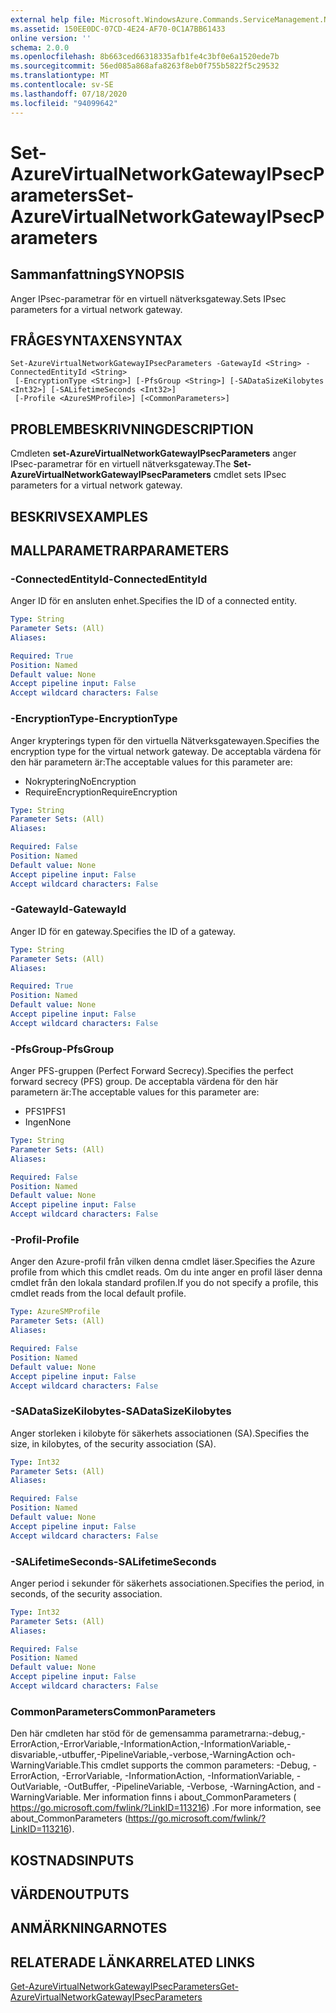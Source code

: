```yaml
---
external help file: Microsoft.WindowsAzure.Commands.ServiceManagement.Network.dll-Help.xml
ms.assetid: 150EE0DC-07CD-4E24-AF70-0C1A7BB61433
online version: ''
schema: 2.0.0
ms.openlocfilehash: 8b663ced66318335afb1fe4c3bf0e6a1520ede7b
ms.sourcegitcommit: 56ed085a868afa8263f8eb0f755b5822f5c29532
ms.translationtype: MT
ms.contentlocale: sv-SE
ms.lasthandoff: 07/18/2020
ms.locfileid: "94099642"
---
```

# <span data-ttu-id="3dfb7-101">Set-AzureVirtualNetworkGatewayIPsecParameters</span><span class="sxs-lookup"><span data-stu-id="3dfb7-101">Set-AzureVirtualNetworkGatewayIPsecParameters</span></span>

## <span data-ttu-id="3dfb7-102">Sammanfattning</span><span class="sxs-lookup"><span data-stu-id="3dfb7-102">SYNOPSIS</span></span>
<span data-ttu-id="3dfb7-103">Anger IPsec-parametrar för en virtuell nätverksgateway.</span><span class="sxs-lookup"><span data-stu-id="3dfb7-103">Sets IPsec parameters for a virtual network gateway.</span></span>

## <span data-ttu-id="3dfb7-104">FRÅGESYNTAXEN</span><span class="sxs-lookup"><span data-stu-id="3dfb7-104">SYNTAX</span></span>

```
Set-AzureVirtualNetworkGatewayIPsecParameters -GatewayId <String> -ConnectedEntityId <String>
 [-EncryptionType <String>] [-PfsGroup <String>] [-SADataSizeKilobytes <Int32>] [-SALifetimeSeconds <Int32>]
 [-Profile <AzureSMProfile>] [<CommonParameters>]
```

## <span data-ttu-id="3dfb7-105">PROBLEMBESKRIVNING</span><span class="sxs-lookup"><span data-stu-id="3dfb7-105">DESCRIPTION</span></span>
<span data-ttu-id="3dfb7-106">Cmdleten **set-AzureVirtualNetworkGatewayIPsecParameters** anger IPsec-parametrar för en virtuell nätverksgateway.</span><span class="sxs-lookup"><span data-stu-id="3dfb7-106">The **Set-AzureVirtualNetworkGatewayIPsecParameters** cmdlet sets IPsec parameters for a virtual network gateway.</span></span>

## <span data-ttu-id="3dfb7-107">BESKRIVS</span><span class="sxs-lookup"><span data-stu-id="3dfb7-107">EXAMPLES</span></span>

## <span data-ttu-id="3dfb7-108">MALLPARAMETRAR</span><span class="sxs-lookup"><span data-stu-id="3dfb7-108">PARAMETERS</span></span>

### <span data-ttu-id="3dfb7-109">-ConnectedEntityId</span><span class="sxs-lookup"><span data-stu-id="3dfb7-109">-ConnectedEntityId</span></span>
<span data-ttu-id="3dfb7-110">Anger ID för en ansluten enhet.</span><span class="sxs-lookup"><span data-stu-id="3dfb7-110">Specifies the ID of a connected entity.</span></span>

```yaml
Type: String
Parameter Sets: (All)
Aliases: 

Required: True
Position: Named
Default value: None
Accept pipeline input: False
Accept wildcard characters: False
```

### <span data-ttu-id="3dfb7-111">-EncryptionType</span><span class="sxs-lookup"><span data-stu-id="3dfb7-111">-EncryptionType</span></span>
<span data-ttu-id="3dfb7-112">Anger krypterings typen för den virtuella Nätverksgatewayen.</span><span class="sxs-lookup"><span data-stu-id="3dfb7-112">Specifies the encryption type for the virtual network gateway.</span></span>
<span data-ttu-id="3dfb7-113">De acceptabla värdena för den här parametern är:</span><span class="sxs-lookup"><span data-stu-id="3dfb7-113">The acceptable values for this parameter are:</span></span>

- <span data-ttu-id="3dfb7-114">Nokryptering</span><span class="sxs-lookup"><span data-stu-id="3dfb7-114">NoEncryption</span></span>
- <span data-ttu-id="3dfb7-115">RequireEncryption</span><span class="sxs-lookup"><span data-stu-id="3dfb7-115">RequireEncryption</span></span>

```yaml
Type: String
Parameter Sets: (All)
Aliases: 

Required: False
Position: Named
Default value: None
Accept pipeline input: False
Accept wildcard characters: False
```

### <span data-ttu-id="3dfb7-116">-GatewayId</span><span class="sxs-lookup"><span data-stu-id="3dfb7-116">-GatewayId</span></span>
<span data-ttu-id="3dfb7-117">Anger ID för en gateway.</span><span class="sxs-lookup"><span data-stu-id="3dfb7-117">Specifies the ID of a gateway.</span></span>

```yaml
Type: String
Parameter Sets: (All)
Aliases: 

Required: True
Position: Named
Default value: None
Accept pipeline input: False
Accept wildcard characters: False
```

### <span data-ttu-id="3dfb7-118">-PfsGroup</span><span class="sxs-lookup"><span data-stu-id="3dfb7-118">-PfsGroup</span></span>
<span data-ttu-id="3dfb7-119">Anger PFS-gruppen (Perfect Forward Secrecy).</span><span class="sxs-lookup"><span data-stu-id="3dfb7-119">Specifies the perfect forward secrecy (PFS) group.</span></span>
<span data-ttu-id="3dfb7-120">De acceptabla värdena för den här parametern är:</span><span class="sxs-lookup"><span data-stu-id="3dfb7-120">The acceptable values for this parameter are:</span></span>

- <span data-ttu-id="3dfb7-121">PFS1</span><span class="sxs-lookup"><span data-stu-id="3dfb7-121">PFS1</span></span>
- <span data-ttu-id="3dfb7-122">Ingen</span><span class="sxs-lookup"><span data-stu-id="3dfb7-122">None</span></span>

```yaml
Type: String
Parameter Sets: (All)
Aliases: 

Required: False
Position: Named
Default value: None
Accept pipeline input: False
Accept wildcard characters: False
```

### <span data-ttu-id="3dfb7-123">-Profil</span><span class="sxs-lookup"><span data-stu-id="3dfb7-123">-Profile</span></span>
<span data-ttu-id="3dfb7-124">Anger den Azure-profil från vilken denna cmdlet läser.</span><span class="sxs-lookup"><span data-stu-id="3dfb7-124">Specifies the Azure profile from which this cmdlet reads.</span></span> <span data-ttu-id="3dfb7-125">Om du inte anger en profil läser denna cmdlet från den lokala standard profilen.</span><span class="sxs-lookup"><span data-stu-id="3dfb7-125">If you do not specify a profile, this cmdlet reads from the local default profile.</span></span>

```yaml
Type: AzureSMProfile
Parameter Sets: (All)
Aliases: 

Required: False
Position: Named
Default value: None
Accept pipeline input: False
Accept wildcard characters: False
```

### <span data-ttu-id="3dfb7-126">-SADataSizeKilobytes</span><span class="sxs-lookup"><span data-stu-id="3dfb7-126">-SADataSizeKilobytes</span></span>
<span data-ttu-id="3dfb7-127">Anger storleken i kilobyte för säkerhets associationen (SA).</span><span class="sxs-lookup"><span data-stu-id="3dfb7-127">Specifies the size, in kilobytes, of the security association (SA).</span></span>

```yaml
Type: Int32
Parameter Sets: (All)
Aliases: 

Required: False
Position: Named
Default value: None
Accept pipeline input: False
Accept wildcard characters: False
```

### <span data-ttu-id="3dfb7-128">-SALifetimeSeconds</span><span class="sxs-lookup"><span data-stu-id="3dfb7-128">-SALifetimeSeconds</span></span>
<span data-ttu-id="3dfb7-129">Anger period i sekunder för säkerhets associationen.</span><span class="sxs-lookup"><span data-stu-id="3dfb7-129">Specifies the period, in seconds, of the security association.</span></span>

```yaml
Type: Int32
Parameter Sets: (All)
Aliases: 

Required: False
Position: Named
Default value: None
Accept pipeline input: False
Accept wildcard characters: False
```

### <span data-ttu-id="3dfb7-130">CommonParameters</span><span class="sxs-lookup"><span data-stu-id="3dfb7-130">CommonParameters</span></span>
<span data-ttu-id="3dfb7-131">Den här cmdleten har stöd för de gemensamma parametrarna:-debug,-ErrorAction,-ErrorVariable,-InformationAction,-InformationVariable,-disvariable,-utbuffer,-PipelineVariable,-verbose,-WarningAction och-WarningVariable.</span><span class="sxs-lookup"><span data-stu-id="3dfb7-131">This cmdlet supports the common parameters: -Debug, -ErrorAction, -ErrorVariable, -InformationAction, -InformationVariable, -OutVariable, -OutBuffer, -PipelineVariable, -Verbose, -WarningAction, and -WarningVariable.</span></span> <span data-ttu-id="3dfb7-132">Mer information finns i about_CommonParameters ( https://go.microsoft.com/fwlink/?LinkID=113216) .</span><span class="sxs-lookup"><span data-stu-id="3dfb7-132">For more information, see about_CommonParameters (https://go.microsoft.com/fwlink/?LinkID=113216).</span></span>

## <span data-ttu-id="3dfb7-133">KOSTNADS</span><span class="sxs-lookup"><span data-stu-id="3dfb7-133">INPUTS</span></span>

## <span data-ttu-id="3dfb7-134">VÄRDEN</span><span class="sxs-lookup"><span data-stu-id="3dfb7-134">OUTPUTS</span></span>

## <span data-ttu-id="3dfb7-135">ANMÄRKNINGAR</span><span class="sxs-lookup"><span data-stu-id="3dfb7-135">NOTES</span></span>

## <span data-ttu-id="3dfb7-136">RELATERADE LÄNKAR</span><span class="sxs-lookup"><span data-stu-id="3dfb7-136">RELATED LINKS</span></span>

[<span data-ttu-id="3dfb7-137">Get-AzureVirtualNetworkGatewayIPsecParameters</span><span class="sxs-lookup"><span data-stu-id="3dfb7-137">Get-AzureVirtualNetworkGatewayIPsecParameters</span></span>](./Get-AzureVirtualNetworkGatewayIPsecParameters.md)


